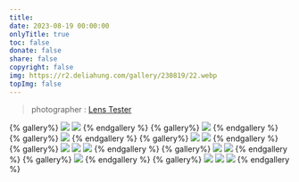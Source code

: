 ```yaml
---
title: 
date: 2023-08-19 00:00:00
onlyTitle: true
toc: false
donate: false
share: false
copyright: false
img: https://r2.deliahung.com/gallery/230819/22.webp
topImg: false
---
```


> photographer : [Lens Tester](https://www.facebook.com/LENSFAST) 

{% gallery%}
![](https://r2.deliahung.com/gallery/230819/01.webp)
![](https://r2.deliahung.com/gallery/230819/02.webp)
{% endgallery %}
{% gallery%}
![](https://r2.deliahung.com/gallery/230819/14.webp)
{% endgallery %}
{% gallery%}
![](https://r2.deliahung.com/gallery/230819/12.webp)
{% endgallery %}
{% gallery%}
![](https://r2.deliahung.com/gallery/230819/11.webp)
![](https://r2.deliahung.com/gallery/230819/05.webp)
{% endgallery %}
{% gallery%}
![](https://r2.deliahung.com/gallery/230819/03.webp)
![](https://r2.deliahung.com/gallery/230819/08.webp)
![](https://r2.deliahung.com/gallery/230819/07.webp)
{% endgallery %}
{% gallery%}
![](https://r2.deliahung.com/gallery/230819/20.webp)
![](https://r2.deliahung.com/gallery/230819/21.webp)
{% endgallery %}
{% gallery%}
![](https://r2.deliahung.com/gallery/230819/22.webp)
{% endgallery %}
{% gallery%}
![](https://r2.deliahung.com/gallery/230819/18.webp)
![](https://r2.deliahung.com/gallery/230819/17.webp)
![](https://r2.deliahung.com/gallery/230819/19.webp)
{% endgallery %}